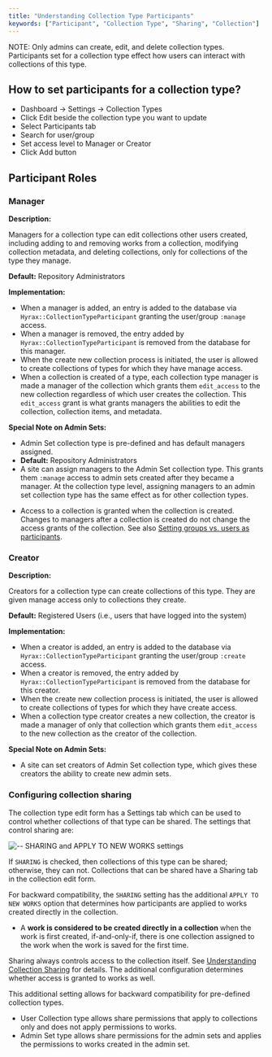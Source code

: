 ```yaml
---
title: "Understanding Collection Type Participants"
keywords: ["Participant", "Collection Type", "Sharing", "Collection"]
---
```


NOTE: Only admins can create, edit, and delete collection types.  Participants set for a collection type effect how users can interact with collections of this type.

## How to set participants for a collection type?

* Dashboard -> Settings -> Collection Types
* Click Edit beside the collection type you want to update
* Select Participants tab
* Search for user/group
* Set access level to Manager or Creator
* Click Add button

## Participant Roles

### Manager

**Description:**

Managers for a collection type can edit collections other users created, including adding to and removing works from a collection, modifying collection metadata, and deleting collections, only for collections of the type they manage.

**Default:**  Repository Administrators

**Implementation:**

* When a manager is added, an entry is added to the database via `Hyrax::CollectionTypeParticipant` granting the user/group `:manage` access.
* When a manager is removed, the entry added by `Hyrax::CollectionTypeParticipant` is removed from the database for this manager.
* When the create new collection process is initiated, the user is allowed to create collections of types for which they have manage access.
* When a collection is created of a type, each collection type manager is made a manager of the collection which grants them `edit_access` to the new collection regardless of which user creates the collection.  This `edit_access` grant is what grants managers the abilities to edit the collection, collection items, and metadata.

**Special Note on Admin Sets:**
* Admin Set collection type is pre-defined and has default managers assigned.
* **Default:**  Repository Administrators
* A site can assign managers to the Admin Set collection type.  This grants them `:manage` access to admin sets created after they became a manager.  At the collection type level, assigning managers to an admin set collection type has the same effect as for other collection types.

<ul class='warning'><li>Access to a collection is granted when the collection is created.  Changes to managers after a collection is created do not change the access grants of the collection.  See also <a href="collection-sharing.html#setting-groups-vs-users-as-participants">Setting groups vs. users as participants</a>.</li></ul>

### Creator

**Description:**

Creators for a collection type can create collections of this type.  They are given manage access only to collections they create.

**Default:**  Registered Users (i.e., users that have logged into the system)

**Implementation:**

* When a creator is added, an entry is added to the database via `Hyrax::CollectionTypeParticipant` granting the user/group `:create` access.
* When a creator is removed, the entry added by `Hyrax::CollectionTypeParticipant` is removed from the database for this creator.
* When the create new collection process is initiated, the user is allowed to create collections of types for which they have create access.
* When a collection type creator creates a new collection, the creator is made a manager of only that collection which grants them `edit_access` to the new collection as the creator of the collection.

**Special Note on Admin Sets:**
* A site can set creators of Admin Set collection type, which gives these creators the ability to create new admin sets.

### Configuring collection sharing

The collection type edit form has a Settings tab which can be used to control whether collections of that type can be shared. The settings that control sharing are:

![-- SHARING and APPLY TO NEW WORKS settings](images\screenshots\collection-types-sharing-settings.png)

If `SHARING` is checked, then collections of this type can be shared; otherwise, they can not.  Collections that can be shared have a Sharing tab in the collection edit form.

For backward compatibility, the `SHARING` setting has the additional `APPLY TO NEW WORKS` option that determines how participants are applied to works created directly in the collection.  

<ul class='info'><li>A <b>work is considered to be created directly in a collection</b> when the work is first created, if-and-only-if, there is one collection assigned to the work when the work is saved for the first time.</li></ul>

Sharing always controls access to the collection itself.  See [Understanding Collection Sharing](collection-sharing.html#understanding-collection-sharing) for details.  The additional configuration determines whether access is granted to works as well.


This additional setting allows for backward compatibility for pre-defined collection types.

* User Collection type allows share permissions that apply to collections only and does not apply permissions to works.
* Admin Set type allows share permissions for the admin sets and applies the permissions to works created in the admin set.
